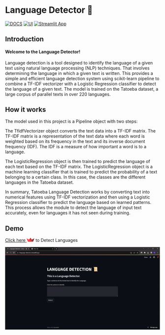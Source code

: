 # Language Detector 📜
[![DOCS](https://img.shields.io/badge/Documentation-see%20docs-green?style=flat-square&logo=appveyor)](https://github.com/aashishops/Language-Detection-Tatoeba/tree/main#readme) 
[![UI ](https://img.shields.io/badge/User%20Interface-Link%20to%20UI-orange?style=flat-square&logo=appveyor)](https://language-detector.streamlit.app/)
[![Streamlit App](https://static.streamlit.io/badges/streamlit_badge_black_white.svg)](https://language-detector.streamlit.app/)

## Introduction
#### Welcome to the Language Detector! 
Language detection is a tool designed to identify the language of a given text using natural language processing (NLP) techniques. That involves determining the language in which a given text is written. This provides a simple and efficient language detection system using scikit-learn pipeline to combine a TF-IDF vectorizer with a Logistic Regression classifier to detect the language of a given text. The model is trained on the Tatoeba dataset, a large corpus of parallel texts in over 220 languages.

## How it works
The model used in this project is a Pipeline object with two steps:

The TfidfVectorizer object converts the text data into a TF-IDF matrix. The TF-IDF matrix is a representation of the text data where each word is weighted based on its frequency in the text and its inverse document frequency (IDF). The IDF is a measure of how important a word is to a language.

The LogisticRegression object is then trained to predict the language of each text based on the TF-IDF matrix. The LogisticRegression object is a machine learning classifier that is trained to predict the probability of a text belonging to a certain class. In this case, the classes are the different languages in the Tatoeba dataset.

In summary, Tatoeba Language Detection works by converting text into numerical features using TF-IDF vectorization and then using a Logistic Regression classifier to predict the language based on learned patterns. This process allows the module to detect the language of input text accurately, even for languages it has not seen during training.




## Demo

 [Click here <img src="https://raw.githubusercontent.com/aashishops/Language-Detection-Tatoeba/main/images/streamlit-logo-1A3B208AE4-seeklogo.com.png" alt="Streamlit Logo" width="25">](https://language-detector.streamlit.app/) to Detect Languages

![Demo](https://raw.githubusercontent.com/aashishops/Language-Detection-Tatoeba/9039379470488dce59d57c78d6f606016e6e86dd/images/demo.gif)
